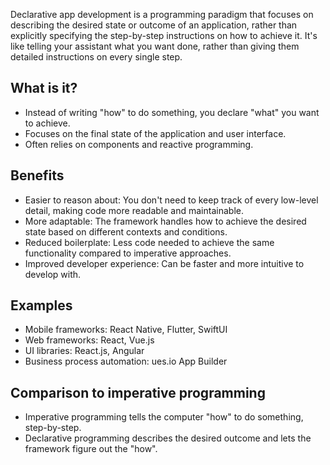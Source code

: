 Declarative app development is a programming paradigm that focuses on describing the desired state or outcome of an application, rather than explicitly specifying the step-by-step instructions on how to achieve it. It's like telling your assistant what you want done, rather than giving them detailed instructions on every single step.

## What is it?

-   Instead of writing "how" to do something, you declare "what" you want to achieve.
-   Focuses on the final state of the application and user interface.
-   Often relies on components and reactive programming.

## Benefits

-   Easier to reason about: You don't need to keep track of every low-level detail, making code more readable and maintainable.
-   More adaptable: The framework handles how to achieve the desired state based on different contexts and conditions.
-   Reduced boilerplate: Less code needed to achieve the same functionality compared to imperative approaches.
-   Improved developer experience: Can be faster and more intuitive to develop with.

## Examples

-   Mobile frameworks: React Native, Flutter, SwiftUI
-   Web frameworks: React, Vue.js
-   UI libraries: React.js, Angular
-   Business process automation: ues.io App Builder

## Comparison to imperative programming

-   Imperative programming tells the computer "how" to do something, step-by-step.
-   Declarative programming describes the desired outcome and lets the framework figure out the "how".
